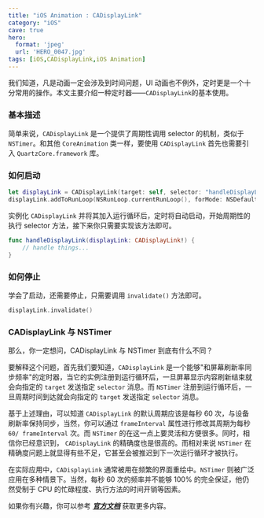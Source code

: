 ```yaml
---
title: "iOS Animation : CADisplayLink"
category: "iOS"
cave: true
hero:
  format: 'jpeg'
  url: 'HERO_0047.jpg'
tags: [iOS,CADisplayLink,iOS Animation]
---
```

我们知道，凡是动画一定会涉及到时间问题，UI 动画也不例外，定时更是一个十分常用的操作。本文主要介绍一种定时器——`CADisplayLink`的基本使用。

### 基本描述

简单来说，`CADisplayLink` 是一个提供了周期性调用 selector 的机制，类似于 `NSTimer`。和其他 `CoreAnimation` 类一样，要使用 `CADisplayLink` 首先也需要引入 `QuartzCore.framework` 库。

### 如何启动

```swift
let displayLink = CADisplayLink(target: self, selector: "handleDisplayLink:")
displayLink.addToRunLoop(NSRunLoop.currentRunLoop(), forMode: NSDefaultRunLoopMode)
```

实例化 `CADisplayLink` 并将其加入运行循环后，定时将自动启动，开始周期性的执行 selector 方法，接下来你只需要实现该方法即可。

```swift
func handleDisplayLink(displayLink: CADisplayLink!) {
	// handle things...
}
```


### 如何停止

学会了启动，还需要停止，只需要调用 `invalidate()` 方法即可。
```swift
displayLink.invalidate()
```


### CADisplayLink 与 NSTimer

那么，你一定想问，CADisplayLink 与 NSTimer 到底有什么不同？

要解释这个问题，首先我们要知道，`CADisplayLink` 是一个能够"和屏幕刷新率同步频率"的定时器，当它的实例注册到运行循环后，一旦屏幕显示内容刷新结束就会向指定的 `target` 发送指定 `selector` 消息。而 `NSTimer` 注册到运行循环后，一旦周期时间到达就会向指定的 `target` 发送指定 `selector` 消息。

基于上述理由，可以知道 `CADisplayLink` 的默认周期应该是每秒 60 次，与设备刷新率保持同步，当然，你可以通过 `frameInterval` 属性进行修改其周期为每秒 `60/ frameInterval` 次。而 `NSTimer` 的在这一点上要灵活和方便很多。同时，相信你已经意识到， `CADisplayLink` 的精确度也是很高的。而相对来说 `NSTimer` 在精确度问题上就显得有些不足，它甚至会被推迟到下一次运行循环才被执行。

在实际应用中，`CADisplayLink` 通常被用在频繁的界面重绘中。`NSTimer` 则被广泛应用在多种情景下。当然，每秒 60 次的频率并不能够 100% 的完全保证，他仍然受制于 CPU 的忙碌程度、执行方法的时间开销等因素。

如果你有兴趣，你可以参考 [***官方文档***](https://developer.apple.com/library/ios/documentation/QuartzCore/Reference/CADisplayLink_ClassRef/Reference/Reference.html#//apple_ref/doc/uid/TP40009031-CH1-DontLinkElementID_1) 获取更多内容。





